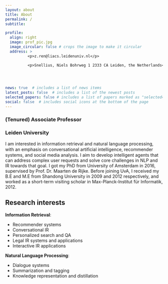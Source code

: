 ```yaml
---
layout: about
title: About
permalink: /
subtitle: 

profile:
  align: right
  image: prof_pic.jpg
  image_circular: false # crops the image to make it circular
  address: >
          <p>z.ren@liacs.leidenuniv.nl</p>

          <p>Snellius, Niels Bohrweg 1 2333 CA Leiden, the Netherlands</p>

          

          
news: true  # includes a list of news items
latest_posts: false  # includes a list of the newest posts
selected_papers: false # includes a list of papers marked as "selected={true}"
social: false  # includes social icons at the bottom of the page
---
```

### (Tenured) Associate Professor
### Leiden University

I am interested in information retrieval and natural language processing, with an emphasis on conversational artiﬁcial intelligence, recommender systems, and social media analysis. I aim to develop intelligent agents that can address complex user requests and solve core challenges in NLP and IR towards that goal. I got my PhD from University of Amsterdam in 2016, supervised by Prof. Dr. Maarten de Rijke. 
Before joining UvA, I received my B.E and M.E from Shandong University in 2009 and 2012 respectively, and worked as a short-term visiting scholar in Max-Planck-Institut für Informatik, 2012.


## Research interests

**Information Retrieval**:  
- Recommender systems  
- Conversational IR  
- Personalized search and QA  
- Legal IR systems and applications  
- Interactive IR applications  

**Natural Language Processing**:  
- Dialogue systems  
- Summarization and tagging  
- Knowledge representation and distillation  
